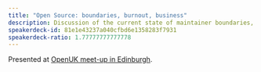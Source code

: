 ```yaml
---
title: "Open Source: boundaries, burnout, business"
description: Discussion of the current state of maintainer boundaries, avoiding burnout and economic/business aspects of open source software.
speakerdeck-id: 81e1e43237a040cfbd6e1358283f7931
speakerdeck-ratio: 1.77777777777778
---
```

Presented at [OpenUK meet-up in Edinburgh](https://www.meetup.com/openuk-glasgow-edinburgh/events/296929069/).
